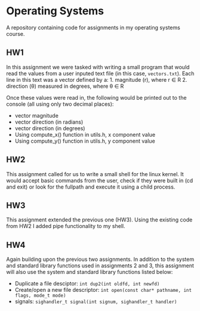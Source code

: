 # Operating Systems
A repository containing code for assignments in my operating systems course.

## HW1
In this assignment we were tasked with writing a small program that would read the values from a user inputed text file (in this case, `vectors.txt`). Each line in this text was a vector defined by a:
    1. magnitude (r), where r ∈ R
    2. direction (θ) measured in degrees, where θ ∈ R

Once these values were read in, the following would be printed out to the console (all using only two decimal places):
- vector magnitude
- vector direction (in radians)
- vector direction (in degrees)
- Using compute_x() function in utils.h, x component value 
- Using compute_y() function in utils.h, y component value 

## HW2
This assignment called for us to write a small shell for the linux kernel. It would accept basic commands from the user, check if they were built in (cd and exit) or look for the fullpath and execute it using a child process.

## HW3
This assignment extended the previous one (HW3). Using the existing code from HW2 I added pipe functionality to my shell.

## HW4
Again building upon the previous two assignments. In addition to the system and standard library functions used in assignments 2 and 3, this assignment will also use the system and standard library functions listed below:

- Duplicate a file desciptor: `int dup2(int oldfd, int newfd)`
- Create/open a new file descriptor: `int open(const char* pathname, int flags, mode_t mode)`
- signals: `sighandler_t signal(int signum, sighandler_t handler)`